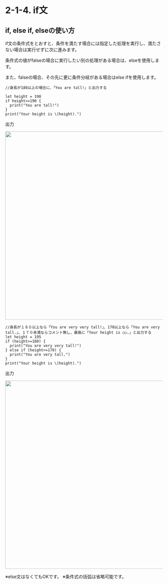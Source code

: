 # 2-1-4. if文

## if, else if, elseの使い方

if文の条件式をとおすと、条件を満たす場合には指定した処理を実行し、満たさない場合は実行せずに次に進みます。

条件式の値がfalseの場合に実行したい別の処理がある場合は、elseを使用します。

また、falseの場合、その先に更に条件分岐がある場合はelse ifを使用します。


```
//身長が180以上の場合に、「You are tall!」と出力する

let height = 190
if height>=190 {
  print("You are tall!")
}
print("Your height is \(height).")
```

出力

<img src="https://cloud.githubusercontent.com/assets/28682101/26500711/efdc105e-4271-11e7-95e0-5902ef5f59fb.png" width=600>

```
//身長が１８０以上なら「You are very very tall!」、170以上なら「You are very tall.」、１７０未満ならコメント無し、最後に「Your height is ○○.」と出力する
let height = 195
if (height>=180) {
  print("You are very very tall!")
} else if (height>=170) {
  print("You are very tall.")
} 
print("Your height is \(height).")

```

出力

<img src="https://cloud.githubusercontent.com/assets/28682101/26502209/dcf39142-4276-11e7-812a-ef833b735df2.png" width=600>

※else文はなくてもOKです。
※条件式の括弧は省略可能です。


